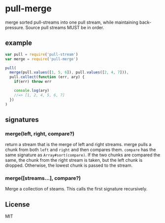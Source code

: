 # pull-merge

merge sorted pull-streams into one pull stream, while maintaining back-pressure.
Source pull streams MUST be in order.

## example

``` js
var pull = require('pull-stream')
var merge = require('pull-merge')

pull(
  merge(pull.values([1, 5, 6]), pull.values([2, 4, 7])),
  pull.collect(function (err, ary) {
    if(err) throw err

    console.log(ary)
    //=> [1, 2, 4, 5, 6, 7]
  })
)

```

## signatures

### merge(left, right, compare?)

return a stream that is the merge of left and right streams.
merge pulls a chunk from both `left` and `right` and then
compares them. `compare` has the same signature as `Array#sort(compare)`.
If the two chunks are compared the same, the chunk from the right stream
is taken, but the left chunk is dropped.
Otherwise, the lowest chunk is passed to the stream.

### merge([streams...], compare?)

Merge a collection of steams. This calls the first signature recursively.


## License

MIT

